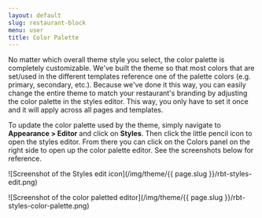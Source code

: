 ```yaml
---
layout: default
slug: restaurant-block
menu: user
title: Color Palette
---
```

No matter which overall theme style you select, the color palette is completely customizable. We've built the theme so that most colors that are set/used in the different templates reference one of the palette colors (e.g. primary, secondary, etc.). Because we've done it this way, you can easily change the entire theme to match your restaurant's branding by adjusting the color palette in the styles editor. This way, you only have to set it once and it will apply across all pages and templates. 

To update the color palette used by the theme, simply navigate to **Appearance > Editor** and click on **Styles**. Then click the little pencil icon to open the styles editor. From there you can click on the Colors panel on the right side to open up the color palette editor. See the screenshots below for reference.

![Screenshot of the Styles edit icon](/img/theme/{{ page.slug }}/rbt-styles-edit.png)

![Screenshot of the color paletted editor](/img/theme/{{ page.slug }}/rbt-styles-color-palette.png)
